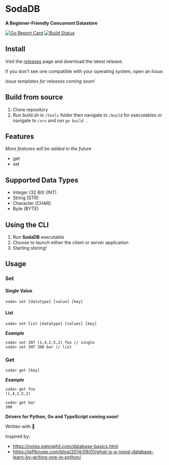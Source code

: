 # SodaDB
**A Beginner-Friendly Concurrent Datastore**

[![Go Report Card](https://goreportcard.com/badge/github.com/ReubenMathew/SodaDB)](https://goreportcard.com/report/github.com/ReubenMathew/SodaDB)
[![Build Status](https://img.shields.io/endpoint.svg?url=https%3A%2F%2Factions-badge.atrox.dev%2FReubenMathew%2FSodaDB%2Fbadge%3Fref%3Dmaster&style=flat)](https://actions-badge.atrox.dev/ReubenMathew/SodaDB/goto?ref=master)

Install
---
Visit the [releases](https://github.com/ReubenMathew/SodaDB/releases) page and download the latest release.

If you don't see one compatible with your operating system, open an *Issue*.

*Issue templates for releases coming soon!*

Build from source
---
1. Clone repository
2. Run build.sh in `/tools` folder then navigate to `/build` for executables
or navigate to `/src` and run `go build .`

Features
---
*More features will be added in the future*
- get
- set

Supported Data Types
---
- Integer (32 Bit) (INT)
- String (STR)
- Character (CHAR)
- Byte (BYTE)

Using the CLI
--- 
1. Run **SodaDB** executable
2. Choose to launch either the client or server application
3. Starting storing!

Usage
---
### Set
#### Single Value
```
soda> set [datatype] [value] [key]
```
#### List
```
soda> set list [datatype] [values] [key]
```
***Example*** 
```
soda> set INT (1,4,2,5,2) foo // single
soda> set INT 300 bar // list
```


### Get
```
soda> get [key]
```

***Example*** 
```
soda> get foo
(1,4,2,5,2)

soda> get bar
300
```


**Drivers for Python, Go and TypeScript coming soon!**


Written with 💙



Inspired by: 
- https://notes.eatonphil.com/database-basics.html
- https://jeffknupp.com/blog/2014/09/01/what-is-a-nosql-database-learn-by-writing-one-in-python/

